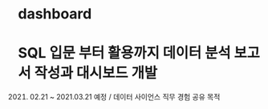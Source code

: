 # dashboard
# SQL 입문 부터 활용까지 데이터 분석 보고서 작성과 대시보드 개발 


2021. 02.21 ~ 2021.03.21 예정 / 데이터 사이언스 직무 경험 공유 목적
